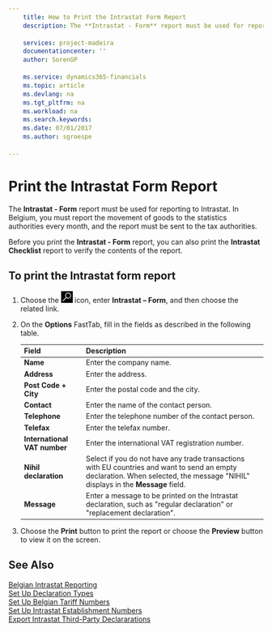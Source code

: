 ```yaml
---
    title: How to Print the Intrastat Form Report
    description: The **Intrastat - Form** report must be used for reporting to Intrastat. In Belgium, you must report the movement of goods to the statistics authorities every month, and the report must be sent to the tax authorities.

    services: project-madeira 
    documentationcenter: ''
    author: SorenGP

    ms.service: dynamics365-financials
    ms.topic: article
    ms.devlang: na
    ms.tgt_pltfrm: na
    ms.workload: na
    ms.search.keywords:
    ms.date: 07/01/2017
    ms.author: sgroespe

---
```

# Print the Intrastat Form Report
The **Intrastat - Form** report must be used for reporting to Intrastat. In Belgium, you must report the movement of goods to the statistics authorities every month, and the report must be sent to the tax authorities.  

Before you print the **Intrastat - Form** report, you can also print the **Intrastat Checklist** report to verify the contents of the report.  

## To print the Intrastat form report  

1.  Choose the ![Search for Page or Report](../../media/ui-search/search_small.png "Search for Page or Report icon") icon, enter **Intrastat – Form**, and then choose the related link.  
2.  On the **Options** FastTab, fill in the fields as described in the following table.  

    |Field|Description|  
    |---------------------------------|---------------------------------------|  
    |**Name**|Enter the company name.|  
    |**Address**|Enter the address.|  
    |**Post Code + City**|Enter the postal code and the city.|  
    |**Contact**|Enter the name of the contact person.|  
    |**Telephone**|Enter the telephone number of the contact person.|  
    |**Telefax**|Enter the telefax number.|  
    |**International VAT number**|Enter the international VAT registration number.|  
    |**Nihil declaration**|Select if you do not have any trade transactions with EU countries and want to send an empty declaration. When selected, the message "NIHIL" displays in the **Message** field.|  
    |**Message**|Enter a message to be printed on the Intrastat declaration, such as "regular declaration" or "replacement declaration".|  

3.  Choose the **Print** button to print the report or choose the **Preview** button to view it on the screen.  
  
## See Also  
 [Belgian Intrastat Reporting](belgian-intrastat-reporting.md)   
 [Set Up Declaration Types](how-to-set-up-declaration-types.md)   
 [Set Up Belgian Tariff Numbers](how-to-set-up-belgian-tariff-numbers.md)   
 [Set Up Intrastat Establishment Numbers](how-to-set-up-intrastat-establishment-numbers.md)   
 [Export Intrastat Third-Party Declararations](how-to-export-intrastat-third-party-declararations.md)
